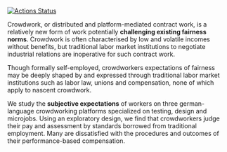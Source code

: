<!-- badges: start -->
[![Actions Status](https://github.com/soztag/crowd/workflows/Render/badge.svg)](https://github.com/soztag/crowd/actions)
<!-- badges: end -->

Crowdwork, or distributed and platform-mediated contract work, is a relatively new form of work potentially **challenging existing fairness norms**.
Crowdwork is often characterised by low and volatile incomes without benefits, but traditional labor market institutions to negotiate industrial relations are inoperative for such contract work.

Though formally self-employed, crowdworkers expectations of fairness may be deeply shaped by and expressed through traditional labor market institutions such as labor law, unions and compensation, none of which apply to nascent crowdwork.

We study the **subjective expectations** of workers on three german-language crowdworking platforms specialized on testing, design and microjobs.
Using an exploratory design, we find that crowdworkers judge their pay and assessment by standards borrowed from traditional employment.
Many are dissatisfied with the procedures and outcomes of their performance-based compensation.
